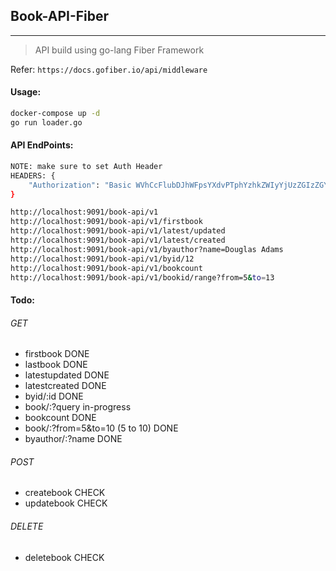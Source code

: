 ## Book-API-Fiber
---
> API build using go-lang Fiber Framework

Refer: `https://docs.gofiber.io/api/middleware`

#### Usage:
```sh
docker-compose up -d
go run loader.go
```

#### API EndPoints:
```sh
NOTE: make sure to set Auth Header
HEADERS: {
    "Authorization": "Basic WVhCcFlubDJhWFpsYXdvPTphYzhkZWIyYjUzZGIzZGY4NDE3ZGU2ZmY5ZjI5NDVlYTYwMWQzYWIwOWM1MWY0OTEzMjM1NjNmOGE3M2U4M2Q2"
}

http://localhost:9091/book-api/v1
http://localhost:9091/book-api/v1/firstbook
http://localhost:9091/book-api/v1/latest/updated
http://localhost:9091/book-api/v1/latest/created
http://localhost:9091/book-api/v1/byauthor?name=Douglas Adams
http://localhost:9091/book-api/v1/byid/12
http://localhost:9091/book-api/v1/bookcount
http://localhost:9091/book-api/v1/bookid/range?from=5&to=13
```

#### Todo:
###### GET
- firstbook DONE
- lastbook DONE
- latestupdated DONE
- latestcreated DONE
- byid/:id DONE
- book/:?query in-progress
- bookcount DONE
- book/:?from=5&to=10 (5 to 10) DONE
- byauthor/:?name DONE
###### POST
- createbook CHECK
- updatebook CHECK
###### DELETE
- deletebook CHECK